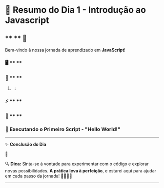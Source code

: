 # 📅 Resumo do Dia 1 - Introdução ao Javascript

## ** ** 🚀

Bem-vindo à nossa jornada de aprendizado em **JavaScript**! 

### 🖥️ ** **

### 📂 ** **

1. **` `**: 


### ⚡ ** **

### 🔗 ** **

### 📝 **Executando o Primeiro Script - "Hello World!"**

---

✨ **Conclusão do Dia**

🚀

🔍 **Dica:** Sinta-se à vontade para experimentar com o código e explorar novas possibilidades. **A prática leva à perfeição**, e estarei aqui para ajudar em cada passo da jornada! 👨‍💻👩‍💻

---
